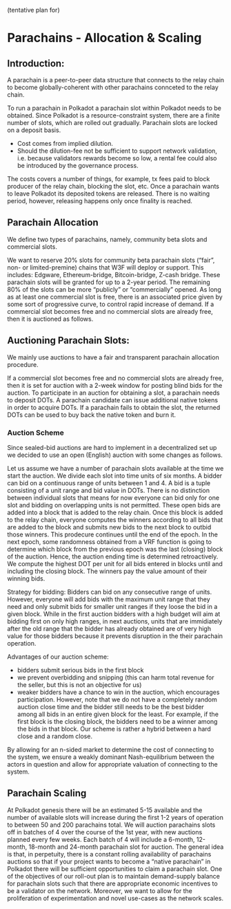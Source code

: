 (tentative plan for)

# Parachains - Allocation & Scaling

## Introduction:
A parachain is a peer-to-peer data structure that connects to the relay chain to become globally-coherent with other parachains connceted to the relay chain.

To run a parachain in Polkadot a parachain slot within Polkadot needs to be obtained. Since Polkadot is a resource-constraint system, there are a finite number of slots, which are rolled out gradually. 
Parachain slots are locked on a deposit basis.
- Cost comes from implied dilution.
- Should the dilution-fee not be sufficient to support network validation, i.e. because validators rewards become so low, a rental fee could also be introduced by the governance process.

The costs covers a number of things, for example, tx fees paid to block producer of the relay chain, blocking the slot, etc.
Once a parachain wants to leave Polkadot its deposited tokens are released. There is no waiting period, however, releasing happens only once finality is reached.

## Parachain Allocation

We define two types of parachains, namely, community beta slots and commercial slots. 

We want to reserve 20% slots for community beta parachain slots (“fair”, non- or limited-premine) chains that W3F will deploy or support. This includes: Edgware, Ethereum-bridge, Bitcoin-bridge, Z-cash bridge. These parachain slots will be granted for up to a 2-year period. 
The remaining 80% of the slots can be more “publicly” or “commercially” opened.
As long as at least one commercial slot is free, there is an associated price given by some sort of progressive curve, to control rapid increase of demand. If a commercial slot becomes free and no commercial slots are already free, then it is auctioned as follows.

## Auctioning Parachain Slots:
We mainly use auctions to have a fair and transparent parachain allocation procedure. 

If a commercial slot becomes free and no commercial slots are already free, then it is set for auction with a 2-week window for posting blind bids for the auction.
To participate in an auction for obtaining a slot, a parachain needs to deposit DOTs. A parachain candidate can issue additional native tokens in order to acquire DOTs. 
If a parachain fails to obtain the slot, the returned DOTs can be used to buy back the native token and burn it.

### Auction Scheme

Since sealed-bid auctions are hard to implement in a decentralized set up we decided to use an open (English) auction with some changes as follows. 

Let us assume we have a number of parachain slots available at the time we start the auction. We divide each slot into time units of six months. A bidder can bid on a continuous range of units between 1 and 4. A bid is a tuple consisting of a unit range and bid value in DOTs. There is no distinction between individual slots that means for now everyone can bid only for one slot and bidding on overlapping units is not permitted. These open bids are added into a block that is added to the relay chain. Once this block is added to the relay chain, everyone computes the winners according to all bids that are added to the block and submits new bids to the next block to outbid those winners. This prodecure continues until the end of the epoch. In the next epoch, some randomness obtained from a VRF function is going to determine which block from the previous epoch was the last (closing) block of the auction. Hence, the auction ending time is determined retroactively. We compute the highest DOT per unit for all bids entered in blocks until and including the closing block. The winners pay the value amount of their winning bids. 

Strategy for bidding: Bidders can bid on any consecutive range of units. However, everyone will add bids with the maximum unit range that they need and only submit bids for smaller unit ranges if they loose the bid in a given block. While in the first auction bidders with a high budget will aim at bidding first on only high ranges, in next auctions, units that are immidiately after the old range that the bidder has already obtained are of very high value for those bidders because it prevents disruption in the their parachain operation. 

Advantages of our auction scheme: 
- bidders submit serious bids in the first block
- we prevent overbidding and snipping (this can harm total revenue for the seller, but this is not an objective for us)
- weaker bidders have a chance to win in the auction, which encourages participation. However, note that we do not have a completely random auction close time and the bidder still needs to be the best bidder among all bids in an entire given block for the least. For example, if the first block is the closing block, the bidders need to be a winner among the bids in that block. Our scheme is rather a hybrid between a hard close and a random close. 

By allowing for an n-sided market to determine the cost of connecting to the system, we ensure a weakly dominant Nash-equilibrium between the actors in question and allow for appropriate valuation of connecting to the system. 

## Parachain Scaling

At Polkadot genesis there will be an estimated 5-15 available and the number of available slots will increase during the first 1-2 years of operation to between 50 and 200 parachains total. 
We will auction parachains slots off in batches of 4 over the course of the 1st year, with new auctions planned every few weeks. Each batch of 4 will include a 6-month, 12-month, 18-month and 24-month parachain slot for auction. The general idea is that, in perpetuity, there is a constant rolling availability of parachains auctions so that if your project wants to become a “native parachain” in Polkadot there will be sufficient opportunities to claim a parachain slot.
One of the objectives of our roll-out plan is to maintain demand-supply balance for parachain slots such that there are appropriate economic incentives to be a validator on the network. Moreover, we want to allow for the proliferation of experimentation and novel use-cases as the network scales. 


